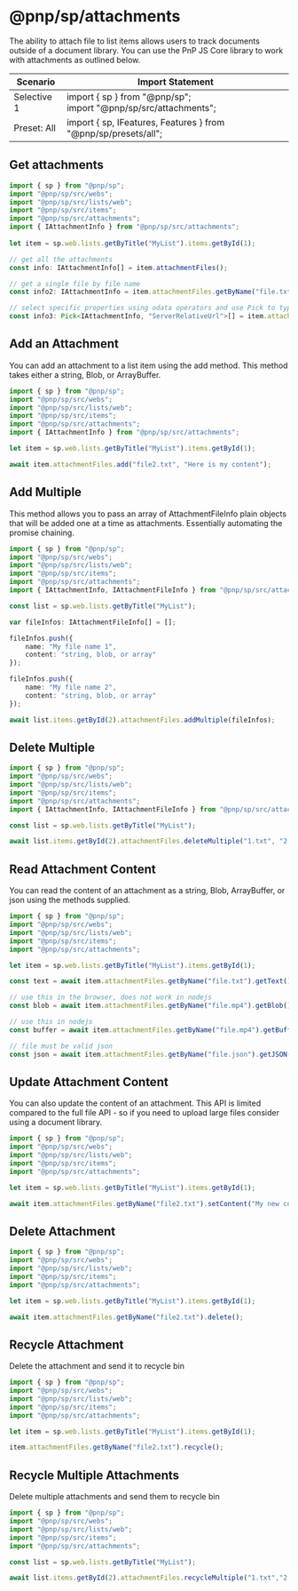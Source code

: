 # @pnp/sp/attachments

The ability to attach file to list items allows users to track documents outside of a document library. You can use the PnP JS Core library to work with attachments as outlined below.

|Scenario|Import Statement|
|--|--|
|Selective 1|import { sp } from "@pnp/sp";<br />import "@pnp/sp/src/attachments";|
|Preset: All|import { sp, IFeatures, Features } from "@pnp/sp/presets/all";|

## Get attachments

```TypeScript
import { sp } from "@pnp/sp";
import "@pnp/sp/src/webs";
import "@pnp/sp/src/lists/web";
import "@pnp/sp/src/items";
import "@pnp/sp/src/attachments";
import { IAttachmentInfo } from "@pnp/sp/src/attachments";
 
let item = sp.web.lists.getByTitle("MyList").items.getById(1);

// get all the attachments
const info: IAttachmentInfo[] = item.attachmentFiles();

// get a single file by file name
const info2: IAttachmentInfo = item.attachmentFiles.getByName("file.txt")();

// select specific properties using odata operators and use Pick to type the result
const info3: Pick<IAttachmentInfo, "ServerRelativeUrl">[] = item.attachmentFiles.select("ServerRelativeUrl")();
```

## Add an Attachment

You can add an attachment to a list item using the add method. This method takes either a string, Blob, or ArrayBuffer.

```TypeScript
import { sp } from "@pnp/sp";
import "@pnp/sp/src/webs";
import "@pnp/sp/src/lists/web";
import "@pnp/sp/src/items";
import "@pnp/sp/src/attachments";
import { IAttachmentInfo } from "@pnp/sp/src/attachments";

let item = sp.web.lists.getByTitle("MyList").items.getById(1);

await item.attachmentFiles.add("file2.txt", "Here is my content");
```

## Add Multiple

This method allows you to pass an array of AttachmentFileInfo plain objects that will be added one at a time as attachments. Essentially automating the promise chaining.

```TypeScript
import { sp } from "@pnp/sp";
import "@pnp/sp/src/webs";
import "@pnp/sp/src/lists/web";
import "@pnp/sp/src/items";
import "@pnp/sp/src/attachments";
import { IAttachmentInfo, IAttachmentFileInfo } from "@pnp/sp/src/attachments";

const list = sp.web.lists.getByTitle("MyList");

var fileInfos: IAttachmentFileInfo[] = [];

fileInfos.push({
    name: "My file name 1",
    content: "string, blob, or array"
});

fileInfos.push({
    name: "My file name 2",
    content: "string, blob, or array"
});

await list.items.getById(2).attachmentFiles.addMultiple(fileInfos);
```

## Delete Multiple

```TypeScript
import { sp } from "@pnp/sp";
import "@pnp/sp/src/webs";
import "@pnp/sp/src/lists/web";
import "@pnp/sp/src/items";
import "@pnp/sp/src/attachments";
import { IAttachmentInfo, IAttachmentFileInfo } from "@pnp/sp/src/attachments";

const list = sp.web.lists.getByTitle("MyList");

await list.items.getById(2).attachmentFiles.deleteMultiple("1.txt", "2.txt");
```

## Read Attachment Content

You can read the content of an attachment as a string, Blob, ArrayBuffer, or json using the methods supplied.

```TypeScript
import { sp } from "@pnp/sp";
import "@pnp/sp/src/webs";
import "@pnp/sp/src/lists/web";
import "@pnp/sp/src/items";
import "@pnp/sp/src/attachments";

let item = sp.web.lists.getByTitle("MyList").items.getById(1);

const text = await item.attachmentFiles.getByName("file.txt").getText();

// use this in the browser, does not work in nodejs
const blob = await item.attachmentFiles.getByName("file.mp4").getBlob();

// use this in nodejs
const buffer = await item.attachmentFiles.getByName("file.mp4").getBuffer();

// file must be valid json
const json = await item.attachmentFiles.getByName("file.json").getJSON();
```

## Update Attachment Content

You can also update the content of an attachment. This API is limited compared to the full file API - so if you need to upload large files consider using a document library.

```TypeScript
import { sp } from "@pnp/sp";
import "@pnp/sp/src/webs";
import "@pnp/sp/src/lists/web";
import "@pnp/sp/src/items";
import "@pnp/sp/src/attachments";

let item = sp.web.lists.getByTitle("MyList").items.getById(1);

await item.attachmentFiles.getByName("file2.txt").setContent("My new content!!!");
```

## Delete Attachment

```TypeScript
import { sp } from "@pnp/sp";
import "@pnp/sp/src/webs";
import "@pnp/sp/src/lists/web";
import "@pnp/sp/src/items";
import "@pnp/sp/src/attachments";

let item = sp.web.lists.getByTitle("MyList").items.getById(1);

await item.attachmentFiles.getByName("file2.txt").delete();
```

## Recycle Attachment

Delete the attachment and send it to recycle bin

```TypeScript
import { sp } from "@pnp/sp";
import "@pnp/sp/src/webs";
import "@pnp/sp/src/lists/web";
import "@pnp/sp/src/items";
import "@pnp/sp/src/attachments";

let item = sp.web.lists.getByTitle("MyList").items.getById(1);

item.attachmentFiles.getByName("file2.txt").recycle();
```

## Recycle Multiple Attachments

Delete multiple attachments and send them to recycle bin

```TypeScript
import { sp } from "@pnp/sp";
import "@pnp/sp/src/webs";
import "@pnp/sp/src/lists/web";
import "@pnp/sp/src/items";
import "@pnp/sp/src/attachments";

const list = sp.web.lists.getByTitle("MyList");

await list.items.getById(2).attachmentFiles.recycleMultiple("1.txt","2.txt");
```

